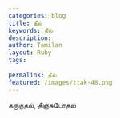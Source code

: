 ```yaml
---
categories: blog
title: தீல்
keywords: தீல்
description: 
author: Tamilan
layout: Ruby
tags: 
 
permalink: தீல்
featured: /images/ttak-48.png
---
```

  
கருகுதல், தீஞ்சுபோதல்  
